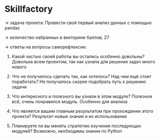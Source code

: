 # Skillfactory
→ задача проекта:
Провести свой первый анализ данных с помощью pandas

→ количество набранных в викторине баллов;
27

→ ответы на вопросы саморефлексии:

1. Какой частью своей работы вы остались особенно довольны?
Довольна всем проектом, так как узнала для решения задач много нового

2. Что не получилось сделать так, как хотелось? Над чем ещё стоит поработать?
Не получалось скорее подобрать путь к решению задачи
3. Что интересного и полезного вы узнали в этом модуле?
Полезное всё, очень понравился модуль. Особенно для анализа
4. Что является вашим главным результатом при прохождении этого проекта?
Результат-новые знания и их использование
5. Планируете ли вы менять стратегию изучения последующих модулей?
Возможно, необходимы знания по Python
